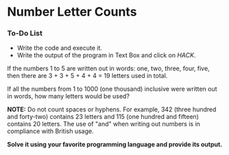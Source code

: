 # Number Letter Counts

<div class="aside">
<h3>To-Do List</h3>
<ul>
  <li>Write the code and execute it.</li>
  <li>Write the output of the program in Text Box and click on <em>HACK</em>.</li>
</ul>
</div>

If the numbers 1 to 5 are written out in words: one, two, three, four, five, then there are 3 + 3 + 5 + 4 + 4 = 19 letters used in total.

If all the numbers from 1 to 1000 (one thousand) inclusive were written out in words, how many letters would be used?

<b>NOTE:</b> Do not count spaces or hyphens. For example, 342 (three hundred and forty-two) contains 23 letters and 115 (one hundred and fifteen) contains 20 letters. The use of "and" when writing out numbers is in compliance with British usage.

<b>Solve it using your favorite programming language and provide its output.</b>
